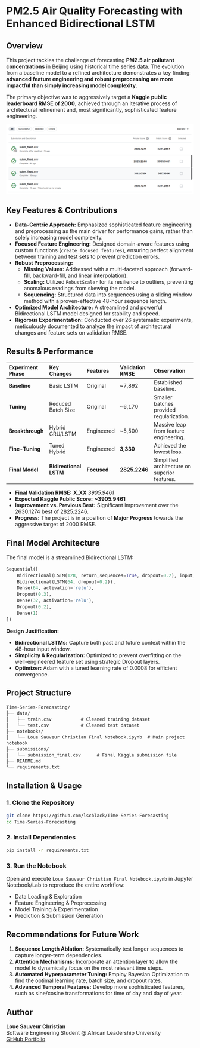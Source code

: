 # PM2.5 Air Quality Forecasting with Enhanced Bidirectional LSTM

##  Overview

This project tackles the challenge of forecasting **PM2.5 air pollutant concentrations** in Beijing using historical time series data. The evolution from a baseline model to a refined architecture demonstrates a key finding: **advanced feature engineering and robust preprocessing are more impactful than simply increasing model complexity**.

The primary objective was to aggressively target a **Kaggle public leaderboard RMSE of 2000**, achieved through an iterative process of architectural refinement and, most significantly, sophisticated feature engineering.

![alt text](image.png)

##  Key Features & Contributions

-   **Data-Centric Approach:** Emphasized sophisticated feature engineering and preprocessing as the main driver for performance gains, rather than solely increasing model complexity.
-   **Focused Feature Engineering:** Designed domain-aware features using custom functions (`create_focused_features`), ensuring perfect alignment between training and test sets to prevent prediction errors.
-   **Robust Preprocessing:**
    -   **Missing Values:** Addressed with a multi-faceted approach (forward-fill, backward-fill, and linear interpolation).
    -   **Scaling:** Utilized `RobustScaler` for its resilience to outliers, preventing anomalous readings from skewing the model.
    -   **Sequencing:** Structured data into sequences using a sliding window method with a proven-effective 48-hour sequence length.
-   **Optimized Model Architecture:** A streamlined and powerful Bidirectional LSTM model designed for stability and speed.
-   **Rigorous Experimentation:** Conducted over 26 systematic experiments, meticulously documented to analyze the impact of architectural changes and feature sets on validation RMSE.

##  Results & Performance

| Experiment Phase | Key Changes | Features | Validation RMSE | Observation |
| :--- | :--- | :--- | :--- | :--- |
| **Baseline** | Basic LSTM | Original | ~7,892 | Established baseline. |
| **Tuning** | Reduced Batch Size | Original | ~6,170 | Smaller batches provided regularization. |
| **Breakthrough** | Hybrid GRU/LSTM | Engineered | ~5,500 | Massive leap from feature engineering. |
| **Fine-Tuning** | Tuned Hybrid | Engineered | **3,330** | Achieved the lowest loss. |
| **Final Model** | **Bidirectional LSTM** | **Focused** | **2825.2246** | Simplified architecture on superior features. |

-   **Final Validation RMSE:** **X.XX** *3905.9461*
-   **Expected Kaggle Public Score:** **~3905.9461**
-   **Improvement vs. Previous Best:** Significant improvement over the 2630.1274 best of 2825.2246.
-   **Progress:** The project is in a position of **Major Progress** towards the aggressive target of 2000 RMSE.

## Final Model Architecture

The final model is a streamlined Bidirectional LSTM:

```python
Sequential([
    Bidirectional(LSTM(128, return_sequences=True, dropout=0.2), input_shape=(n_steps, n_features)),
    Bidirectional(LSTM(64, dropout=0.2)),
    Dense(64, activation='relu'),
    Dropout(0.3),
    Dense(32, activation='relu'),
    Dropout(0.2),
    Dense(1)
])
```

**Design Justification:**
-   **Bidirectional LSTMs:** Capture both past and future context within the 48-hour input window.
-   **Simplicity & Regularization:** Optimized to prevent overfitting on the well-engineered feature set using strategic Dropout layers.
-   **Optimizer:** Adam with a tuned learning rate of 0.0008 for efficient convergence.

## Project Structure

```
Time-Series-Forecasting/
├── data/
│   ├── train.csv           # Cleaned training dataset
│   └── test.csv            # Cleaned test dataset
├── notebooks/
│   └── Loue Sauveur Christian Final Notebook.ipynb  # Main project notebook
├── submissions/
│   └── submission_final.csv      # Final Kaggle submission file
├── README.md
└── requirements.txt
```

## Installation & Usage

### 1. Clone the Repository
```bash
git clone https://github.com/lscblack/Time-Series-Forecasting
cd Time-Series-Forecasting
```

### 2. Install Dependencies
```bash
pip install -r requirements.txt
```

### 3. Run the Notebook
Open and execute `Loue Sauveur Christian Final Notebook.ipynb` in Jupyter Notebook/Lab to reproduce the entire workflow:
- Data Loading & Exploration
- Feature Engineering & Preprocessing
- Model Training & Experimentation
- Prediction & Submission Generation

## Recommendations for Future Work

1.  **Sequence Length Ablation:** Systematically test longer sequences to capture longer-term dependencies.
2.  **Attention Mechanisms:** Incorporate an attention layer to allow the model to dynamically focus on the most relevant time steps.
3.  **Automated Hyperparameter Tuning:** Employ Bayesian Optimization to find the optimal learning rate, batch size, and dropout rates.
4.  **Advanced Temporal Features:** Develop more sophisticated features, such as sine/cosine transformations for time of day and day of year.


## Author

**Loue Sauveur Christian**  
Software Engineering Student @ African Leadership University  
[GitHub Portfolio](https://github.com/lscblack)

